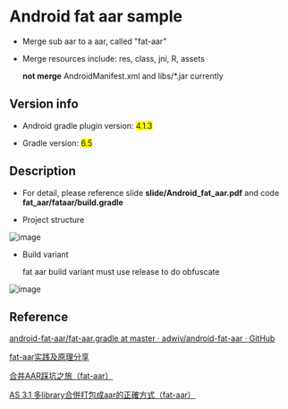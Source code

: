 # Android fat aar sample

* Merge sub aar to a aar, called "fat-aar"

* Merge resources include: res, class, jni, R, assets
    
    **not merge** AndroidManifest.xml and libs/*.jar currently

## Version info

* Android gradle plugin version: <span style="background-color: #FFFF00">4.1.3</span>

* Gradle version: <span style="background-color: #FFFF00">6.5</span>

## Description

* For detail, please reference slide **slide/Android_fat_aar.pdf** and code **fat_aar/fataar/build.gradle**

* Project structure

![image](https://github.com/melody26613/fat_aar_sample/blob/master/slide/structure.jpg)

* Build variant

    fat aar build variant must use release to do obfuscate

![image](https://github.com/melody26613/fat_aar_sample/blob/master/slide/build_variant.png)

## Reference

[android-fat-aar/fat-aar.gradle at master · adwiv/android-fat-aar · GitHub](https://github.com/adwiv/android-fat-aar/blob/master/fat-aar.gradle)

[fat-aar实践及原理分享](https://www.jianshu.com/p/57024509b1d6)

[合并AAR踩坑之旅（fat-aar）](https://www.jianshu.com/p/8f7e32015836)

[AS 3.1 多library合併打包成aar的正確方式（fat-aar）](http://hk.javashuo.com/article/p-vwduaslv-bg.html)

